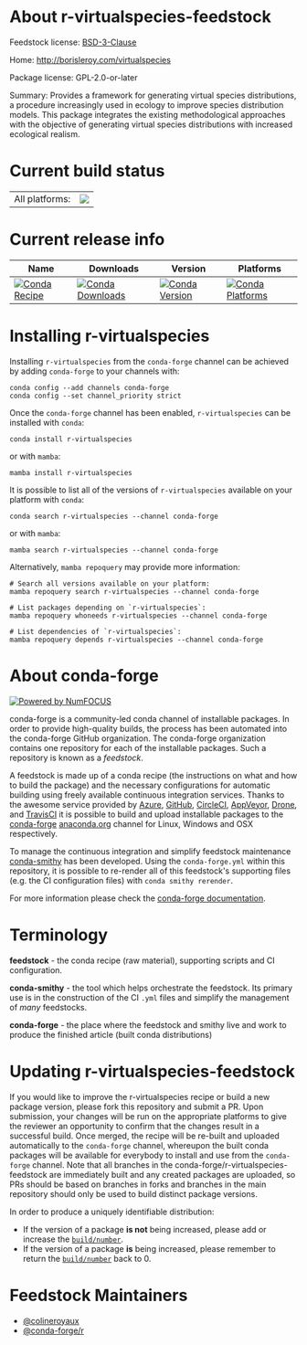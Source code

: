 About r-virtualspecies-feedstock
================================

Feedstock license: [BSD-3-Clause](https://github.com/conda-forge/r-virtualspecies-feedstock/blob/main/LICENSE.txt)

Home: http://borisleroy.com/virtualspecies

Package license: GPL-2.0-or-later

Summary: Provides a framework for generating virtual species distributions, a procedure increasingly used in ecology to improve species distribution models. This package integrates the existing methodological approaches with the objective of generating virtual species distributions with increased ecological realism.

Current build status
====================


<table><tr><td>All platforms:</td>
    <td>
      <a href="https://dev.azure.com/conda-forge/feedstock-builds/_build/latest?definitionId=12272&branchName=main">
        <img src="https://dev.azure.com/conda-forge/feedstock-builds/_apis/build/status/r-virtualspecies-feedstock?branchName=main">
      </a>
    </td>
  </tr>
</table>

Current release info
====================

| Name | Downloads | Version | Platforms |
| --- | --- | --- | --- |
| [![Conda Recipe](https://img.shields.io/badge/recipe-r--virtualspecies-green.svg)](https://anaconda.org/conda-forge/r-virtualspecies) | [![Conda Downloads](https://img.shields.io/conda/dn/conda-forge/r-virtualspecies.svg)](https://anaconda.org/conda-forge/r-virtualspecies) | [![Conda Version](https://img.shields.io/conda/vn/conda-forge/r-virtualspecies.svg)](https://anaconda.org/conda-forge/r-virtualspecies) | [![Conda Platforms](https://img.shields.io/conda/pn/conda-forge/r-virtualspecies.svg)](https://anaconda.org/conda-forge/r-virtualspecies) |

Installing r-virtualspecies
===========================

Installing `r-virtualspecies` from the `conda-forge` channel can be achieved by adding `conda-forge` to your channels with:

```
conda config --add channels conda-forge
conda config --set channel_priority strict
```

Once the `conda-forge` channel has been enabled, `r-virtualspecies` can be installed with `conda`:

```
conda install r-virtualspecies
```

or with `mamba`:

```
mamba install r-virtualspecies
```

It is possible to list all of the versions of `r-virtualspecies` available on your platform with `conda`:

```
conda search r-virtualspecies --channel conda-forge
```

or with `mamba`:

```
mamba search r-virtualspecies --channel conda-forge
```

Alternatively, `mamba repoquery` may provide more information:

```
# Search all versions available on your platform:
mamba repoquery search r-virtualspecies --channel conda-forge

# List packages depending on `r-virtualspecies`:
mamba repoquery whoneeds r-virtualspecies --channel conda-forge

# List dependencies of `r-virtualspecies`:
mamba repoquery depends r-virtualspecies --channel conda-forge
```


About conda-forge
=================

[![Powered by
NumFOCUS](https://img.shields.io/badge/powered%20by-NumFOCUS-orange.svg?style=flat&colorA=E1523D&colorB=007D8A)](https://numfocus.org)

conda-forge is a community-led conda channel of installable packages.
In order to provide high-quality builds, the process has been automated into the
conda-forge GitHub organization. The conda-forge organization contains one repository
for each of the installable packages. Such a repository is known as a *feedstock*.

A feedstock is made up of a conda recipe (the instructions on what and how to build
the package) and the necessary configurations for automatic building using freely
available continuous integration services. Thanks to the awesome service provided by
[Azure](https://azure.microsoft.com/en-us/services/devops/), [GitHub](https://github.com/),
[CircleCI](https://circleci.com/), [AppVeyor](https://www.appveyor.com/),
[Drone](https://cloud.drone.io/welcome), and [TravisCI](https://travis-ci.com/)
it is possible to build and upload installable packages to the
[conda-forge](https://anaconda.org/conda-forge) [anaconda.org](https://anaconda.org/)
channel for Linux, Windows and OSX respectively.

To manage the continuous integration and simplify feedstock maintenance
[conda-smithy](https://github.com/conda-forge/conda-smithy) has been developed.
Using the ``conda-forge.yml`` within this repository, it is possible to re-render all of
this feedstock's supporting files (e.g. the CI configuration files) with ``conda smithy rerender``.

For more information please check the [conda-forge documentation](https://conda-forge.org/docs/).

Terminology
===========

**feedstock** - the conda recipe (raw material), supporting scripts and CI configuration.

**conda-smithy** - the tool which helps orchestrate the feedstock.
                   Its primary use is in the construction of the CI ``.yml`` files
                   and simplify the management of *many* feedstocks.

**conda-forge** - the place where the feedstock and smithy live and work to
                  produce the finished article (built conda distributions)


Updating r-virtualspecies-feedstock
===================================

If you would like to improve the r-virtualspecies recipe or build a new
package version, please fork this repository and submit a PR. Upon submission,
your changes will be run on the appropriate platforms to give the reviewer an
opportunity to confirm that the changes result in a successful build. Once
merged, the recipe will be re-built and uploaded automatically to the
`conda-forge` channel, whereupon the built conda packages will be available for
everybody to install and use from the `conda-forge` channel.
Note that all branches in the conda-forge/r-virtualspecies-feedstock are
immediately built and any created packages are uploaded, so PRs should be based
on branches in forks and branches in the main repository should only be used to
build distinct package versions.

In order to produce a uniquely identifiable distribution:
 * If the version of a package **is not** being increased, please add or increase
   the [``build/number``](https://docs.conda.io/projects/conda-build/en/latest/resources/define-metadata.html#build-number-and-string).
 * If the version of a package **is** being increased, please remember to return
   the [``build/number``](https://docs.conda.io/projects/conda-build/en/latest/resources/define-metadata.html#build-number-and-string)
   back to 0.

Feedstock Maintainers
=====================

* [@colineroyaux](https://github.com/colineroyaux/)
* [@conda-forge/r](https://github.com/orgs/conda-forge/teams/r/)

